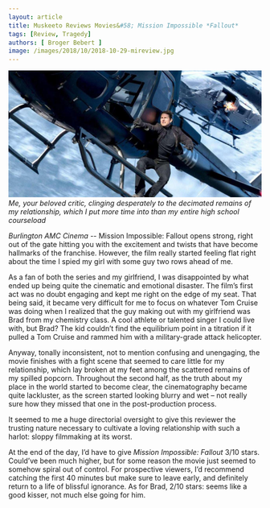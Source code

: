 ```yaml
---
layout: article
title: Muskeeto Reviews Movies&#58; Mission Impossible *Fallout*
tags: [Review, Tragedy]
authors: [ Broger Bebert ]
image: /images/2018/10/2018-10-29-mireview.jpg
---
```

![ *Me, your beloved critic, clinging desperately to the decimated remains of my relationship, which I put more time into than my entire high school courseload* ](/images/2018/10/2018-10-29-mireview.jpg)
*Me, your beloved critic, clinging desperately to the decimated remains of my relationship, which I put more time into than my entire high school courseload*

*Burlington AMC Cinema* -- Mission Impossible: Fallout opens strong, right out of the gate hitting you with the excitement and twists that have become hallmarks of the franchise. However, the film really started feeling flat right about the time I spied my girl with some guy two rows ahead of me. 

As a fan of both the series and my girlfriend, I was disappointed by what ended up being quite the cinematic and emotional disaster. The film’s first act was no doubt engaging and kept me right on the edge of my seat. That being said, it became very difficult for me to focus on whatever Tom Cruise was doing when I realized that the guy making out with my girlfriend was Brad from my chemistry class. A cool athlete or talented singer I could live with, but Brad? The kid couldn’t find the equilibrium point in a titration if it pulled a Tom Cruise and rammed him with a military-grade attack helicopter. 

Anyway, tonally inconsistent, not to mention confusing and unengaging, the movie finishes with a fight scene that seemed to care little for my relationship, which lay broken at my feet among the scattered remains of my spilled popcorn. Throughout the second half, as the truth about my place in the world started to become clear, the cinematography became quite lackluster, as the screen started looking blurry and wet – not really sure how they missed that one in the post-production process. 

It seemed to me a huge directorial oversight to give this reviewer the trusting nature necessary to cultivate a loving relationship with such a harlot: sloppy filmmaking at its worst. 

At the end of the day, I’d have to give *Mission Impossible: Fallout*  3/10 stars. Could’ve been much higher, but for some reason the movie just seemed to somehow spiral out of control. For prospective viewers, I’d recommend catching the first 40 minutes but make sure to leave early, and definitely return to a life of blissful ignorance. As for Brad, 2/10 stars: seems like a good kisser, not much else going for him.

